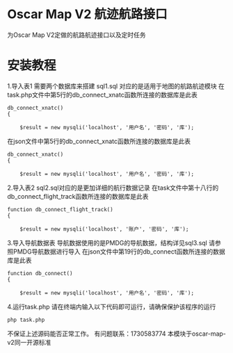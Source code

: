 # Oscar Map V2 航迹航路接口

为Oscar Map V2定做的航路航迹接口以及定时任务
 

# 安装教程
1.导入表1
需要两个数据库来搭建 sql1.sql 对应的是适用于地图的航路航迹模块
在task.php文件中第5行的db_connect_xnatc函数所连接的数据库是此表
```
db_connect_xnatc()
{

    $result = new mysqli('localhost', '用户名', '密码', '库');

```
在json文件中第5行的db_connect_xnatc函数所连接的数据库是此表
```
db_connect_xnatc()
{

    $result = new mysqli('localhost', '用户名', '密码', '库');

```

2.导入表2
sql2.sql对应的是更加详细的航行数据记录
在task文件中第十八行的db_connect_flight_track函数所连接的数据库是此表
```
function db_connect_flight_track()
{

    $result = new mysqli('localhost', '账户', '密码', '库');
```

3.导入导航数据表
导航数据使用的是PMDG的导航数据，结构详见sql3.sql
请参照PMDG导航数据进行导入
在json文件中第19行的db_connect函数所连接的数据库是此表
```
function db_connect()
{

    $result = new mysqli('localhost', '用户名', '密码', '库');
```

4.运行task.php
请在终端内输入以下代码即可运行，请确保保护该程序的运行
```
php task.php
```

不保证上述源码能否正常工作。
有问题联系：1730583774
本模块于oscar-map-v2同一开源标准
